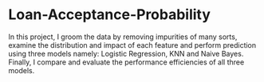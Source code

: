 # Loan-Acceptance-Probability
In this project, I groom the data by removing impurities of many sorts, examine the distribution and impact of each feature and perform prediction using three models namely: Logistic Regression, KNN and Naive Bayes. Finally, I compare and evaluate the performance efficiencies of all three models. 
